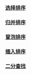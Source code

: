  

### [选择排序](selectSort.php)

### [归并排序](mergeSort.php)

### [冒泡排序](maopao.php)

### [插入排序](insertionSort.php)

### [二分查找](binary_search.php)
